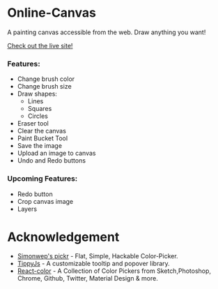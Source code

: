 # Online-Canvas

A painting canvas accessible from the web. Draw anything you want!

[Check out the live site!](https://www.natsketch.com/)

### Features:
* Change brush color
* Change brush size
* Draw shapes:
    * Lines
    * Squares
    * Circles
* Eraser tool
* Clear the canvas
* Paint Bucket Tool
* Save the image
* Upload an image to canvas
* Undo and Redo buttons

### Upcoming Features:
* Redo button
* Crop canvas image 
* Layers

# Acknowledgement
* [Simonwep's pickr](https://github.com/Simonwep/pickr#getting-started) - Flat, Simple, Hackable Color-Picker.
* [TippyJs](https://github.com/atomiks/tippyjs-react) - A customizable tooltip and popover library.
* [React-color](https://casesandberg.github.io/react-color/) - A Collection of Color Pickers from Sketch,Photoshop, Chrome, Github, Twitter, Material Design & more.